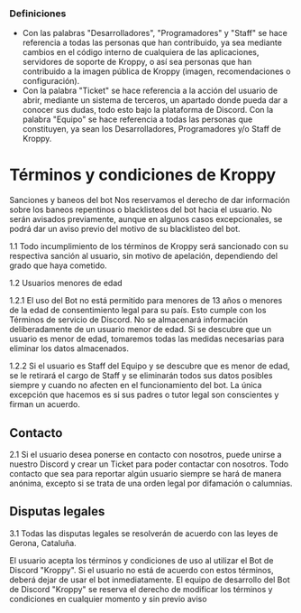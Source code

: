 ### Definiciones
- Con las palabras "Desarrolladores", "Programadores" y "Staff" se hace referencia a todas las personas que han contribuido, ya sea mediante cambios en el código interno de cualquiera de las aplicaciones, servidores de soporte de Kroppy, o así sea personas que han contribuido a la imagen pública de Kroppy (imagen, recomendaciones o configuración).
- Con la palabra "Ticket" se hace referencia a la acción del usuario de abrir, mediante un sistema de terceros, un apartado donde pueda dar a conocer sus dudas, todo esto bajo la plataforma de Discord.
Con la palabra "Equipo" se hace referencia a todas las personas que constituyen, ya sean los Desarrolladores, Programadores y/o Staff de Kroppy.

# Términos y condiciones de Kroppy
Sanciones y baneos del bot
Nos reservamos el derecho de dar información sobre los baneos repentinos o blacklisteos del bot hacia el usuario. No serán avisados previamente, aunque en algunos casos excepcionales, se podrá dar un aviso previo del motivo de su blacklisteo del bot.

1.1 Todo incumplimiento de los términos de Kroppy será sancionado con su respectiva sanción al usuario, sin motivo de apelación, dependiendo del grado que haya cometido.

1.2 Usuarios menores de edad

1.2.1 El uso del Bot no está permitido para menores de 13 años o menores de la edad de consentimiento legal para su país. Esto cumple con los Términos de servicio de Discord. No se almacenará información deliberadamente de un usuario menor de edad. Si se descubre que un usuario es menor de edad, tomaremos todas las medidas necesarias para eliminar los datos almacenados.

1.2.2 Si el usuario es Staff del Equipo y se descubre que es menor de edad, se le retirará el cargo de Staff y se eliminarán todos sus datos posibles siempre y cuando no afecten en el funcionamiento del bot. La única excepción que hacemos es si sus padres o tutor legal son conscientes y firman un acuerdo.

## Contacto
2.1 Si el usuario desea ponerse en contacto con nosotros, puede unirse a nuestro Discord y crear un Ticket para poder contactar con nosotros. Todo contacto que sea para reportar algún usuario siempre se hará de manera anónima, excepto si se trata de una orden legal por difamación o calumnias.

## Disputas legales
3.1 Todas las disputas legales se resolverán de acuerdo con las leyes de Gerona, Cataluña.

El usuario acepta los términos y condiciones de uso al utilizar el Bot de Discord "Kroppy". Si el usuario no está de acuerdo con estos términos, deberá dejar de usar el bot inmediatamente. El equipo de desarrollo del Bot de Discord "Kroppy" se reserva el derecho de modificar los términos y condiciones en cualquier momento y sin previo aviso
